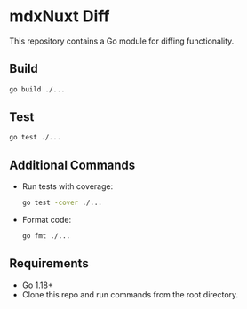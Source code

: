 # mdxNuxt Diff

This repository contains a Go module for diffing functionality.

## Build

```sh
go build ./...
```

## Test

```sh
go test ./...
```

## Additional Commands

- Run tests with coverage:

  ```sh
  go test -cover ./...
  ```

- Format code:

  ```sh
  go fmt ./...
  ```

## Requirements

- Go 1.18+
- Clone this repo and run commands from the root directory.

